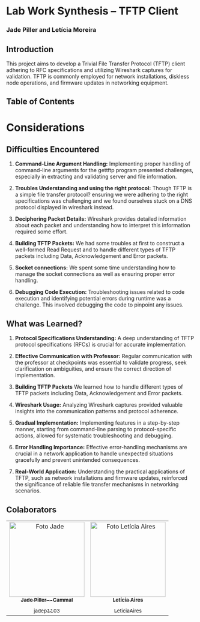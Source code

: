 # Lab Work Synthesis – TFTP Client
### Jade Piller and Letícia Moreira

## Introduction
This project aims to develop a Trivial File Transfer Protocol (TFTP) client adhering to RFC specifications and utilizing Wireshark captures for validation. TFTP is commonly employed for network installations, diskless node operations, and firmware updates in networking equipment.

## Table of Contents

# Considerations
## Difficulties Encountered

1. **Command-Line Argument Handling:** Implementing proper handling of command-line arguments for the gettftp  program presented challenges, especially in extracting and validating server and file information.

2. **Troubles Understanding and using the right protocol:** Though TFTP is a simple file transfer protocol? ensuring we were adhering to the right specifications was challenging and we found ourselves stuck on a DNS protocol displayed in wireshark instead.

3. **Deciphering Packet Details:** Wireshark provides detailed information about each packet and understanding how to interpret this information required some effort.

4. **Building TFTP Packets:** We had some troubles at first to construct a well-formed Read Request and to handle different types of TFTP packets including Data, Acknowledgement and Error packets.

5. **Socket connections:** We spent some time understanding how to manage the socket connections as well as ensuring proper error handling. 

6. **Debugging Code Execution:** Troubleshooting issues related to code execution and identifying potential errors during runtime was a challenge. This involved debugging the code to pinpoint any issues.

## What was Learned?
1. **Protocol Specifications Understanding:** A deep understanding of TFTP protocol specifications (RFCs) is crucial for accurate implementation. 

2. **Effective Communication with Professor:** Regular communication with the professor at checkpoints was essential to validate progress, seek clarification on ambiguities, and ensure the correct direction of implementation.

3. **Building TFTP Packets** We learned how to handle different types of TFTP packets including Data, Acknowledgement and Error packets.

4. **Wireshark Usage:** Analyzing Wireshark captures provided valuable insights into the communication patterns and protocol adherence.

5. **Gradual Implementation:** Implementing features in a step-by-step manner, starting from command-line parsing to protocol-specific actions, allowed for systematic troubleshooting and debugging.

6. **Error Handling Importance:** Effective error-handling mechanisms are crucial in a network application to handle unexpected situations gracefully and prevent unintended consequences.

7. **Real-World Application:** Understanding the practical applications of TFTP, such as network installations and firmware updates, reinforced the significance of reliable file transfer mechanisms in networking scenarios.

## Colaborators
<table>
  <tr>
      <td align="center">
      <a href="#">
        <img src="https://github.com/jadep1103/synthesysjade/assets/72623771/8ba95fc6-6138-4b4e-a3c4-d038aab38c1a" width="200px;" alt="Foto Jade"/><br>
        <sub>
          <b>Jade Piller--Cammal</b>
          </p>jadep1103
        </sub>
      </a>
    </td>
    <td align="center">
      <a href="#">
        <img src="https://avatars.githubusercontent.com/u/72623771?v=4" width="200px;" alt="Foto Letícia Aires"/><br>
        <sub>
          <b>Letícia Aires</b>
          </p>LeticiaAires
        </sub>
      </a>
    </td>
